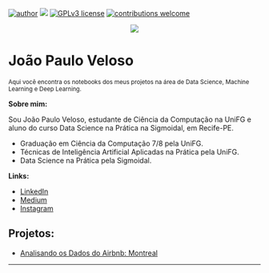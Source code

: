 [![author](https://img.shields.io/badge/author-joaopauloev-red.svg)](https://bit.ly/2VBPzGK) [![](https://img.shields.io/badge/python-3.7+-blue.svg)](https://www.python.org/downloads/release/python-365/) [![GPLv3 license](https://img.shields.io/badge/License-GPLv3-blue.svg)](http://perso.crans.org/besson/LICENSE.html) [![contributions welcome](https://img.shields.io/badge/contributions-welcome-brightgreen.svg?style=flat)](https://github.com/joaopauloev/Data-Science/issues)

<p align="center">
  <img src="https://i.imgur.com/bTCn98A.jpg" >
</p>

# João Paulo Veloso
<sub>Aqui você encontra os notebooks dos meus projetos na área de Data Science, Machine Learning e Deep Learning.</sub>

**Sobre mim:**
  
  Sou João Paulo Veloso, estudante de Ciência da Computação na UniFG e aluno do curso Data Science na Prática na Sigmoidal, em Recife-PE.

* Graduação em Ciência da Computação 7/8 pela UniFG.
* Técnicas de Inteligência Artificial Aplicadas na Prática pela UniFG.
* Data Science na Prática pela Sigmoidal.


**Links:**
* [LinkedIn](https://bit.ly/2VBPzGK)
* [Medium](https://medium.com/@joaopauloev)
* [Instagram](https://www.instagram.com/jpdatascience/)


## Projetos:

* [Analisando os Dados do Airbnb: Montreal](https://github.com/joaopauloev/Data-Science/blob/master/Analisando_os_Dados_do_Airbnb_de_Montreal.ipynb) 


---
